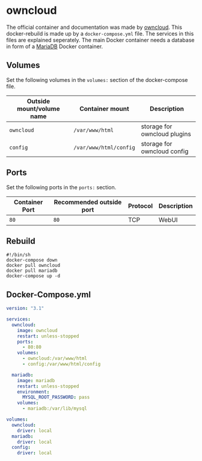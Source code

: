 # owncloud

The official container and documentation was made by [owncloud](https://hub.docker.com/_/owncloud).
This docker-rebuild is made up by a `docker-compose.yml` file.
The services in this files are explained seperately.
The main Docker container needs a database in form of a [MariaDB](./mariadb.md)
Docker container.

## Volumes

Set the following volumes in the `volumes:` section of the docker-compose file.

| Outside mount/volume name | Container mount        | Description                  |
| ------------------------- | ---------------------- | ---------------------------- |
| `owncloud`                | `/var/www/html`        | storage for owncloud plugins |
| `config`                  | `/var/www/html/config` | storage for owncloud config  |

## Ports

Set the following ports in the `ports:` section.

| Container Port | Recommended outside port | Protocol | Description |
| -------------- | ------------------------ | -------- | ----------- |
| `80`           | `80`                     | TCP      | WebUI       |

## Rebuild

```shell
#!/bin/sh
docker-compose down
docker pull owncloud
docker pull mariadb
docker-compose up -d
```

## Docker-Compose.yml

```yml
version: "3.1"

services:
  owncloud:
    image: owncloud
    restart: unless-stopped
    ports:
      - 80:80
    volumes:
      - owncloud:/var/www/html
      - config:/var/www/html/config

  mariadb:
    image: mariadb
    restart: unless-stopped
    environment:
      MYSQL_ROOT_PASSWORD: pass
    volumes:
      - mariadb:/var/lib/mysql

volumes:
  owncloud:
    driver: local
  mariadb:
    driver: local
  config:
    driver: local
```

